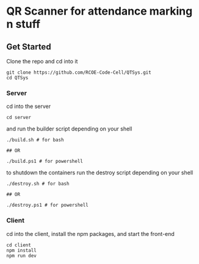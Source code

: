 # QR Scanner for attendance marking n stuff

## Get Started

Clone the repo and cd into it
```
git clone https://github.com/RCOE-Code-Cell/QTSys.git
cd QTSys
```

### Server
cd into the server
```
cd server
```
and run the builder script depending on your shell

```
./build.sh # for bash

## OR

./build.ps1 # for powershell
```

to shutdown the containers run the destroy script depending on your shell

```
./destroy.sh # for bash

## OR

./destroy.ps1 # for powershell
```

### Client
cd into the client, install the npm packages, and start the front-end
```
cd client
npm install
npm run dev
```
